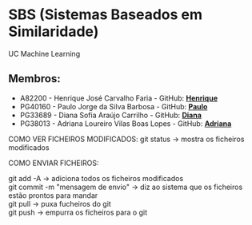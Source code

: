 # SBS (Sistemas Baseados em Similaridade)

UC Machine Learning 

## Membros: 
- A82200 - Henrique José Carvalho Faria -  GitHub: **[Henrique](https://github.com/henriquejosefaria)** 
- PG40160 - Paulo Jorge da Silva Barbosa -  GitHub: **[Paulo](https://github.com/pbarbosa-gh)** 
- PG33689 - Diana Sofia Araújo Carrilho - GitHub: **[Diana](https://github.com/DianaCarrilho0)**
- PG38013 - Adriana Loureiro Vilas Boas Lopes - GitHub: **[Adriana](https://github.com/adrianalopes95)**


COMO VER FICHEIROS MODIFICADOS:
git status -> mostra os ficheiros modificados 

COMO ENVIAR FICHEIROS:

git add -A -> adiciona todos os ficheiros modificados  
git commit -m "mensagem de envio" -> diz ao sistema que os ficheiros estão prontos para mandar  
git pull -> puxa fucheiros do git  
git push -> empurra os ficheiros para o git  
